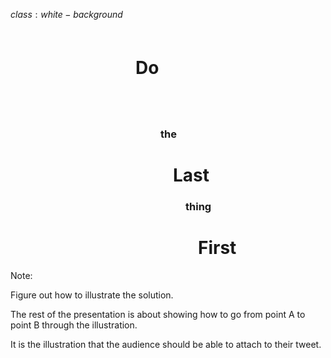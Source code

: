 $class:white-background$

<h1 class="left" style="
  height: 90px;
  margin-bottom: 20px;
  margin-top: 60px;
  padding-left: 200px;">
  Do
</h1>
<h3 class="left no-margin gray" style="padding-left: 240px;">
  the
</h3>
<h1 class="left no-margin" style="padding-left: 260px;">
  Last
</h1>
<h3 class="left no-margin gray" style="padding-left: 280px;">
  thing
</h3>
<h1 class="left no-margin" style="padding-left: 300px;">
  First
</h1>

Note:

Figure out how to illustrate the solution. 

The rest of the presentation is about showing how to go from point A to point B through the illustration.

It is the illustration that the audience should be able to attach to their tweet.
